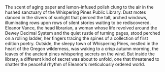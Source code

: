 The scent of aging paper and lemon-infused polish clung to the air in the hushed sanctuary of the Whispering Pines Public Library. Dust motes danced in the slivers of sunlight that pierced the tall, arched windows, illuminating rows upon rows of silent stories waiting to be rediscovered.  Eleanor Vance, the head librarian, a woman whose life revolved around the Dewey Decimal System and the quiet rustle of turning pages, stood perched on a rolling ladder, her fingers tracing the spines of a collection of first edition poetry. Outside, the sleepy town of Whispering Pines, nestled in the heart of the Oregon wilderness, was waking to a crisp autumn morning, the leaves of the ancient pines whispering secrets on the wind. But inside the library, a different kind of secret was about to unfold, one that threatened to shatter the peaceful rhythm of Eleanor's meticulously ordered world.
